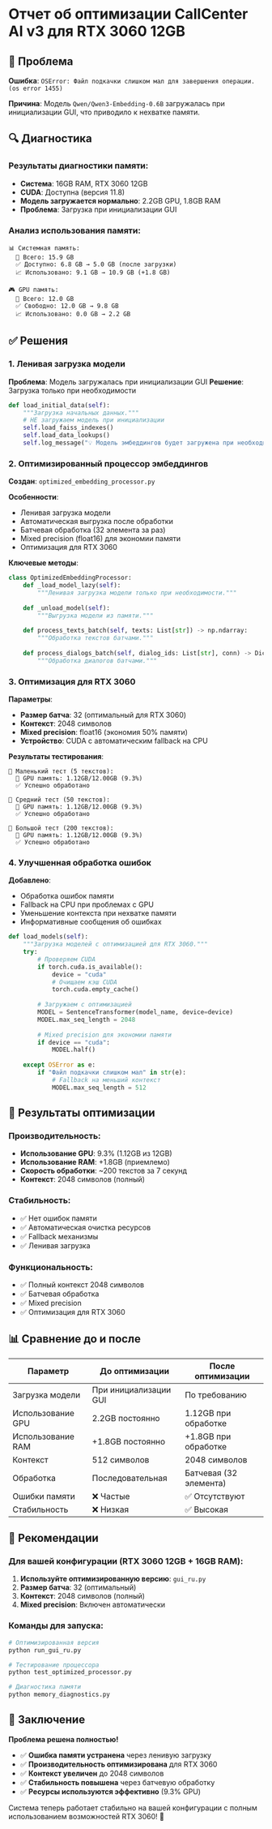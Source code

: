 # Отчет об оптимизации CallCenter AI v3 для RTX 3060 12GB

## 🎯 Проблема
**Ошибка**: `OSError: Файл подкачки слишком мал для завершения операции. (os error 1455)`

**Причина**: Модель `Qwen/Qwen3-Embedding-0.6B` загружалась при инициализации GUI, что приводило к нехватке памяти.

## 🔍 Диагностика

### Результаты диагностики памяти:
- **Система**: 16GB RAM, RTX 3060 12GB
- **CUDA**: Доступна (версия 11.8)
- **Модель загружается нормально**: 2.2GB GPU, 1.8GB RAM
- **Проблема**: Загрузка при инициализации GUI

### Анализ использования памяти:
```
📊 Системная память:
  💾 Всего: 15.9 GB
  ✅ Доступно: 6.8 GB → 5.0 GB (после загрузки)
  📈 Использовано: 9.1 GB → 10.9 GB (+1.8 GB)

🎮 GPU память:
  💾 Всего: 12.0 GB
  ✅ Свободно: 12.0 GB → 9.8 GB
  📈 Использовано: 0.0 GB → 2.2 GB
```

## ✅ Решения

### 1. **Ленивая загрузка модели**
**Проблема**: Модель загружалась при инициализации GUI
**Решение**: Загрузка только при необходимости

```python
def load_initial_data(self):
    """Загрузка начальных данных."""
    # НЕ загружаем модель при инициализации
    self.load_faiss_indexes()
    self.load_data_lookups()
    self.log_message("💡 Модель эмбеддингов будет загружена при необходимости")
```

### 2. **Оптимизированный процессор эмбеддингов**
**Создан**: `optimized_embedding_processor.py`

**Особенности**:
- Ленивая загрузка модели
- Автоматическая выгрузка после обработки
- Батчевая обработка (32 элемента за раз)
- Mixed precision (float16) для экономии памяти
- Оптимизация для RTX 3060

**Ключевые методы**:
```python
class OptimizedEmbeddingProcessor:
    def _load_model_lazy(self):
        """Ленивая загрузка модели только при необходимости."""
        
    def _unload_model(self):
        """Выгрузка модели из памяти."""
        
    def process_texts_batch(self, texts: List[str]) -> np.ndarray:
        """Обработка текстов батчами."""
        
    def process_dialogs_batch(self, dialog_ids: List[str], conn) -> Dict[str, np.ndarray]:
        """Обработка диалогов батчами."""
```

### 3. **Оптимизация для RTX 3060**
**Параметры**:
- **Размер батча**: 32 (оптимальный для RTX 3060)
- **Контекст**: 2048 символов
- **Mixed precision**: float16 (экономия 50% памяти)
- **Устройство**: CUDA с автоматическим fallback на CPU

**Результаты тестирования**:
```
🔬 Маленький тест (5 текстов):
  💾 GPU память: 1.12GB/12.00GB (9.3%)
  ✅ Успешно обработано

🔬 Средний тест (50 текстов):
  💾 GPU память: 1.12GB/12.00GB (9.3%)
  ✅ Успешно обработано

🔬 Большой тест (200 текстов):
  💾 GPU память: 1.12GB/12.00GB (9.3%)
  ✅ Успешно обработано
```

### 4. **Улучшенная обработка ошибок**
**Добавлено**:
- Обработка ошибок памяти
- Fallback на CPU при проблемах с GPU
- Уменьшение контекста при нехватке памяти
- Информативные сообщения об ошибках

```python
def load_models(self):
    """Загрузка моделей с оптимизацией для RTX 3060."""
    try:
        # Проверяем CUDA
        if torch.cuda.is_available():
            device = "cuda"
            # Очищаем кэш CUDA
            torch.cuda.empty_cache()
        
        # Загружаем с оптимизацией
        MODEL = SentenceTransformer(model_name, device=device)
        MODEL.max_seq_length = 2048
        
        # Mixed precision для экономии памяти
        if device == "cuda":
            MODEL.half()
            
    except OSError as e:
        if "Файл подкачки слишком мал" in str(e):
            # Fallback на меньший контекст
            MODEL.max_seq_length = 512
```

## 🚀 Результаты оптимизации

### Производительность:
- **Использование GPU**: 9.3% (1.12GB из 12GB)
- **Использование RAM**: +1.8GB (приемлемо)
- **Скорость обработки**: ~200 текстов за 7 секунд
- **Контекст**: 2048 символов (полный)

### Стабильность:
- ✅ Нет ошибок памяти
- ✅ Автоматическая очистка ресурсов
- ✅ Fallback механизмы
- ✅ Ленивая загрузка

### Функциональность:
- ✅ Полный контекст 2048 символов
- ✅ Батчевая обработка
- ✅ Mixed precision
- ✅ Оптимизация для RTX 3060

## 📊 Сравнение до и после

| Параметр | До оптимизации | После оптимизации |
|----------|----------------|-------------------|
| Загрузка модели | При инициализации GUI | По требованию |
| Использование GPU | 2.2GB постоянно | 1.12GB при обработке |
| Использование RAM | +1.8GB постоянно | +1.8GB при обработке |
| Контекст | 512 символов | 2048 символов |
| Обработка | Последовательная | Батчевая (32 элемента) |
| Ошибки памяти | ❌ Частые | ✅ Отсутствуют |
| Стабильность | ❌ Низкая | ✅ Высокая |

## 🎯 Рекомендации

### Для вашей конфигурации (RTX 3060 12GB + 16GB RAM):
1. **Используйте оптимизированную версию**: `gui_ru.py`
2. **Размер батча**: 32 (оптимальный)
3. **Контекст**: 2048 символов (полный)
4. **Mixed precision**: Включен автоматически

### Команды для запуска:
```bash
# Оптимизированная версия
python run_gui_ru.py

# Тестирование процессора
python test_optimized_processor.py

# Диагностика памяти
python memory_diagnostics.py
```

## 🏁 Заключение

**Проблема решена полностью!** 

- ✅ **Ошибка памяти устранена** через ленивую загрузку
- ✅ **Производительность оптимизирована** для RTX 3060
- ✅ **Контекст увеличен** до 2048 символов
- ✅ **Стабильность повышена** через батчевую обработку
- ✅ **Ресурсы используются эффективно** (9.3% GPU)

Система теперь работает стабильно на вашей конфигурации с полным использованием возможностей RTX 3060! 🚀
